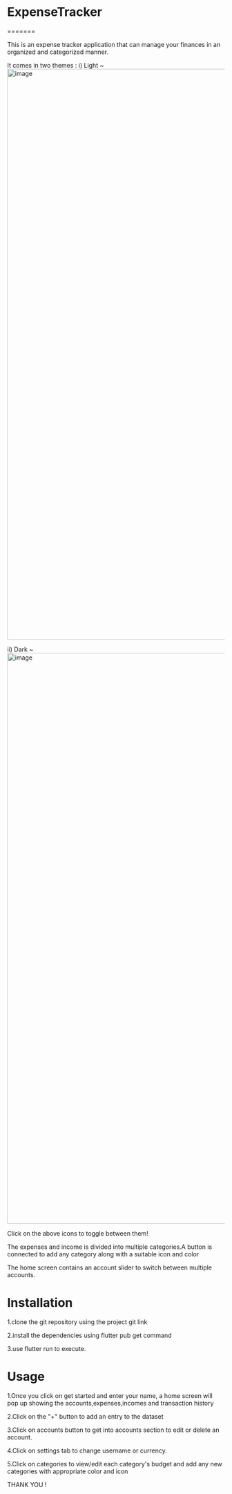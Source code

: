 
# ExpenseTracker
=======







This is an expense tracker application that can manage your finances in an organized and categorized manner.

It comes in two themes : 
i) Light ~ <img width="1322" alt="image" src="https://github.com/user-attachments/assets/6e9ad146-f867-40e3-93e4-5e0dc91985d6" />






ii) Dark ~ <img width="1322" alt="image" src="https://github.com/user-attachments/assets/6960e563-6fd8-44cb-b481-9a2ef626e314" />



Click on the above icons to toggle between them!


The expenses and income is divided into multiple categories.A button is connected to add any category along with a suitable icon and color

The home screen contains an account slider to switch between multiple accounts.




# Installation 

1.clone the git repository using the project git link

2.install the dependencies using flutter pub get command

3.use flutter run to execute.

# Usage

1.Once you click on get started and enter your name, a home screen will pop up showing the accounts,expenses,incomes and transaction history

2.Click on the "+" button to add an entry to the dataset

3.Click on accounts button to get into accounts section to edit or delete an account.

4.Click on settings tab to change username or currency.

5.Click on categories to view/edit each category's budget and add any new categories with appropriate color and icon



THANK YOU !
